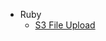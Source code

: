<ul>
  <li>Ruby
    <ul>
      <li><a href="/pages/rails/s3-file-upload">S3 File Upload</a></li>
    </ul>
  </li>
</ul>
